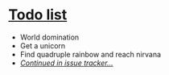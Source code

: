 # [Todo list](https://github.com/sindresorhus/todo/issues)

- World domination
- Get a unicorn
- Find quadruple rainbow and reach nirvana
- *[Continued in issue tracker...](https://github.com/sindresorhus/todo/issues)*
